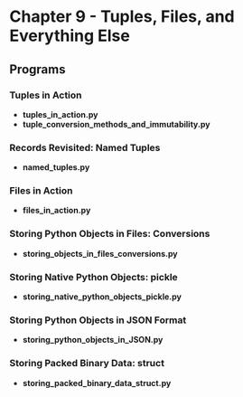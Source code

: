 # Chapter 9 -  Tuples, Files, and Everything Else

## Programs

### Tuples in Action
* **tuples_in_action.py**
* **tuple_conversion_methods_and_immutability.py**

### Records Revisited: Named Tuples
* **named_tuples.py**

### Files in Action
* **files_in_action.py**

### Storing Python Objects in Files: Conversions
* **storing_objects_in_files_conversions.py**

### Storing Native Python Objects: pickle
* **storing_native_python_objects_pickle.py**

### Storing Python Objects in JSON Format
* **storing_python_objects_in_JSON.py**

### Storing Packed Binary Data: struct
* **storing_packed_binary_data_struct.py**

